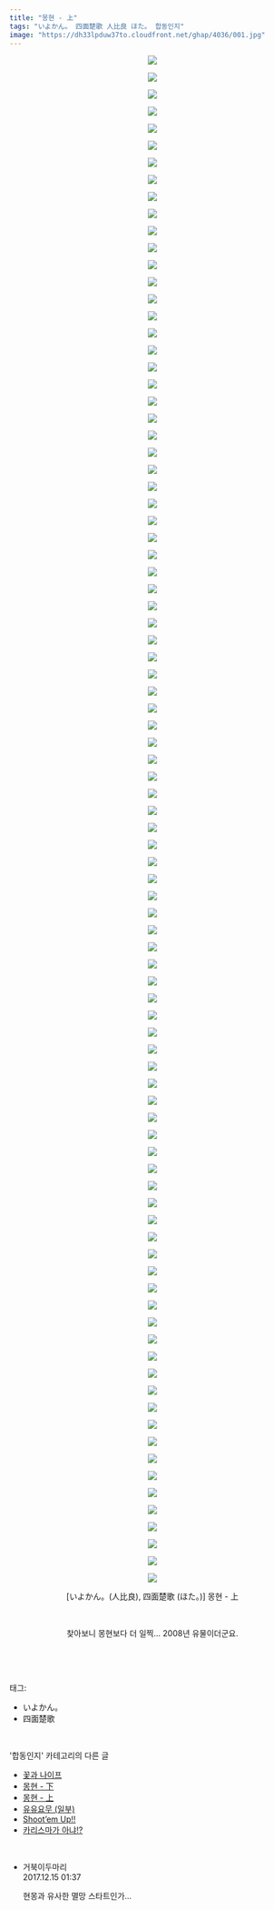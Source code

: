 ```yaml
---
title: "몽현 - 上"
tags: "いよかん。 四面楚歌 人比良 ほた。 합동인지"
image: "https://dh33lpduw37to.cloudfront.net/ghap/4036/001.jpg"
---
```

<div class="article">
<p style="text-align: center; clear: none; float: none;"><img src="{{ site.imgserver2 }}/ghap/4036/001.jpg"/></p>
<p style="text-align: center; clear: none; float: none;"><img src="{{ site.imgserver2 }}/ghap/4036/002.jpg"/></p>
<p style="text-align: center; clear: none; float: none;"><img src="{{ site.imgserver2 }}/ghap/4036/003.jpg"/></p>
<p style="text-align: center; clear: none; float: none;"><img src="{{ site.imgserver2 }}/ghap/4036/004.jpg"/></p>
<p style="text-align: center; clear: none; float: none;"><img src="{{ site.imgserver2 }}/ghap/4036/005.jpg"/></p>
<p style="text-align: center; clear: none; float: none;"><img src="{{ site.imgserver2 }}/ghap/4036/006.jpg"/></p>
<p style="text-align: center; clear: none; float: none;"><img src="{{ site.imgserver2 }}/ghap/4036/007.jpg"/></p>
<p style="text-align: center; clear: none; float: none;"><img src="{{ site.imgserver2 }}/ghap/4036/008.jpg"/></p>
<p style="text-align: center; clear: none; float: none;"><img src="{{ site.imgserver2 }}/ghap/4036/009.jpg"/></p>
<p style="text-align: center; clear: none; float: none;"><img src="{{ site.imgserver2 }}/ghap/4036/010.jpg"/></p>
<p style="text-align: center; clear: none; float: none;"><img src="{{ site.imgserver2 }}/ghap/4036/011.jpg"/></p>
<p style="text-align: center; clear: none; float: none;"><img src="{{ site.imgserver2 }}/ghap/4036/012.jpg"/></p>
<p style="text-align: center; clear: none; float: none;"><img src="{{ site.imgserver2 }}/ghap/4036/013.jpg"/></p>
<p style="text-align: center; clear: none; float: none;"><img src="{{ site.imgserver2 }}/ghap/4036/014.jpg"/></p>
<p style="text-align: center; clear: none; float: none;"><img src="{{ site.imgserver2 }}/ghap/4036/015.jpg"/></p>
<p style="text-align: center; clear: none; float: none;"><img src="{{ site.imgserver2 }}/ghap/4036/016.jpg"/></p>
<p style="text-align: center; clear: none; float: none;"><img src="{{ site.imgserver2 }}/ghap/4036/017.jpg"/></p>
<p style="text-align: center; clear: none; float: none;"><img src="{{ site.imgserver2 }}/ghap/4036/018.jpg"/></p>
<p style="text-align: center; clear: none; float: none;"><img src="{{ site.imgserver2 }}/ghap/4036/019.jpg"/></p>
<p style="text-align: center; clear: none; float: none;"><img src="{{ site.imgserver2 }}/ghap/4036/020.jpg"/></p>
<p style="text-align: center; clear: none; float: none;"><img src="{{ site.imgserver2 }}/ghap/4036/021.jpg"/></p>
<p style="text-align: center; clear: none; float: none;"><img src="{{ site.imgserver2 }}/ghap/4036/022.jpg"/></p>
<p style="text-align: center; clear: none; float: none;"><img src="{{ site.imgserver2 }}/ghap/4036/023.jpg"/></p>
<p style="text-align: center; clear: none; float: none;"><img src="{{ site.imgserver2 }}/ghap/4036/024.jpg"/></p>
<p style="text-align: center; clear: none; float: none;"><img src="{{ site.imgserver2 }}/ghap/4036/025.jpg"/></p>
<p style="text-align: center; clear: none; float: none;"><img src="{{ site.imgserver2 }}/ghap/4036/026.jpg"/></p>
<p style="text-align: center; clear: none; float: none;"><img src="{{ site.imgserver2 }}/ghap/4036/027.jpg"/></p>
<p style="text-align: center; clear: none; float: none;"><img src="{{ site.imgserver2 }}/ghap/4036/028.jpg"/></p>
<p style="text-align: center; clear: none; float: none;"><img src="{{ site.imgserver2 }}/ghap/4036/029.jpg"/></p>
<p style="text-align: center; clear: none; float: none;"><img src="{{ site.imgserver2 }}/ghap/4036/030.jpg"/></p>
<p style="text-align: center; clear: none; float: none;"><img src="{{ site.imgserver2 }}/ghap/4036/031.jpg"/></p>
<p style="text-align: center; clear: none; float: none;"><img src="{{ site.imgserver2 }}/ghap/4036/032.jpg"/></p>
<p style="text-align: center; clear: none; float: none;"><img src="{{ site.imgserver2 }}/ghap/4036/033.jpg"/></p>
<p style="text-align: center; clear: none; float: none;"><img src="{{ site.imgserver2 }}/ghap/4036/034.jpg"/></p>
<p style="text-align: center; clear: none; float: none;"><img src="{{ site.imgserver2 }}/ghap/4036/035.jpg"/></p>
<p style="text-align: center; clear: none; float: none;"><img src="{{ site.imgserver2 }}/ghap/4036/036.jpg"/></p>
<p style="text-align: center; clear: none; float: none;"><img src="{{ site.imgserver2 }}/ghap/4036/037.jpg"/></p>
<p style="text-align: center; clear: none; float: none;"><img src="{{ site.imgserver2 }}/ghap/4036/038.jpg"/></p>
<p style="text-align: center; clear: none; float: none;"><img src="{{ site.imgserver2 }}/ghap/4036/039.jpg"/></p>
<p style="text-align: center; clear: none; float: none;"><img src="{{ site.imgserver2 }}/ghap/4036/040.jpg"/></p>
<p style="text-align: center; clear: none; float: none;"><img src="{{ site.imgserver2 }}/ghap/4036/041.jpg"/></p>
<p style="text-align: center; clear: none; float: none;"><img src="{{ site.imgserver2 }}/ghap/4036/042.jpg"/></p>
<p style="text-align: center; clear: none; float: none;"><img src="{{ site.imgserver2 }}/ghap/4036/043.jpg"/></p>
<p style="text-align: center; clear: none; float: none;"><img src="{{ site.imgserver2 }}/ghap/4036/044.jpg"/></p>
<p style="text-align: center; clear: none; float: none;"><img src="{{ site.imgserver2 }}/ghap/4036/045.jpg"/></p>
<p style="text-align: center; clear: none; float: none;"><img src="{{ site.imgserver2 }}/ghap/4036/046.jpg"/></p>
<p style="text-align: center; clear: none; float: none;"><img src="{{ site.imgserver2 }}/ghap/4036/047.jpg"/></p>
<p style="text-align: center; clear: none; float: none;"><img src="{{ site.imgserver2 }}/ghap/4036/048.jpg"/></p>
<p style="text-align: center; clear: none; float: none;"><img src="{{ site.imgserver2 }}/ghap/4036/049.jpg"/></p>
<p style="text-align: center; clear: none; float: none;"><img src="{{ site.imgserver2 }}/ghap/4036/050.jpg"/></p>
<p style="text-align: center; clear: none; float: none;"><img src="{{ site.imgserver2 }}/ghap/4036/051.jpg"/></p>
<p style="text-align: center; clear: none; float: none;"><img src="{{ site.imgserver2 }}/ghap/4036/052.jpg"/></p>
<p style="text-align: center; clear: none; float: none;"><img src="{{ site.imgserver2 }}/ghap/4036/053.jpg"/></p>
<p style="text-align: center; clear: none; float: none;"><img src="{{ site.imgserver2 }}/ghap/4036/054.jpg"/></p>
<p style="text-align: center; clear: none; float: none;"><img src="{{ site.imgserver2 }}/ghap/4036/055.jpg"/></p>
<p style="text-align: center; clear: none; float: none;"><img src="{{ site.imgserver2 }}/ghap/4036/056.jpg"/></p>
<p style="text-align: center; clear: none; float: none;"><img src="{{ site.imgserver2 }}/ghap/4036/057.jpg"/></p>
<p style="text-align: center; clear: none; float: none;"><img src="{{ site.imgserver2 }}/ghap/4036/058.jpg"/></p>
<p style="text-align: center; clear: none; float: none;"><img src="{{ site.imgserver2 }}/ghap/4036/059.jpg"/></p>
<p style="text-align: center; clear: none; float: none;"><img src="{{ site.imgserver2 }}/ghap/4036/060.jpg"/></p>
<p style="text-align: center; clear: none; float: none;"><img src="{{ site.imgserver2 }}/ghap/4036/061.jpg"/></p>
<p style="text-align: center; clear: none; float: none;"><img src="{{ site.imgserver2 }}/ghap/4036/062.jpg"/></p>
<p style="text-align: center; clear: none; float: none;"><img src="{{ site.imgserver2 }}/ghap/4036/063.jpg"/></p>
<p style="text-align: center; clear: none; float: none;"><img src="{{ site.imgserver2 }}/ghap/4036/064.jpg"/></p>
<p style="text-align: center; clear: none; float: none;"><img src="{{ site.imgserver2 }}/ghap/4036/065.jpg"/></p>
<p style="text-align: center; clear: none; float: none;"><img src="{{ site.imgserver2 }}/ghap/4036/066.jpg"/></p>
<p style="text-align: center; clear: none; float: none;"><img src="{{ site.imgserver2 }}/ghap/4036/067.jpg"/></p>
<p style="text-align: center; clear: none; float: none;"><img src="{{ site.imgserver2 }}/ghap/4036/068.jpg"/></p>
<p style="text-align: center; clear: none; float: none;"><img src="{{ site.imgserver2 }}/ghap/4036/069.jpg"/></p>
<p style="text-align: center; clear: none; float: none;"><img src="{{ site.imgserver2 }}/ghap/4036/070.jpg"/></p>
<p style="text-align: center; clear: none; float: none;"><img src="{{ site.imgserver2 }}/ghap/4036/071.jpg"/></p>
<p style="text-align: center; clear: none; float: none;"><img src="{{ site.imgserver2 }}/ghap/4036/072.jpg"/></p>
<p style="text-align: center; clear: none; float: none;"><img src="{{ site.imgserver2 }}/ghap/4036/073.jpg"/></p>
<p style="text-align: center; clear: none; float: none;"><img src="{{ site.imgserver2 }}/ghap/4036/074.jpg"/></p>
<p style="text-align: center; clear: none; float: none;"><img src="{{ site.imgserver2 }}/ghap/4036/075.jpg"/></p>
<p style="text-align: center; clear: none; float: none;"><img src="{{ site.imgserver2 }}/ghap/4036/076.jpg"/></p>
<p style="text-align: center; clear: none; float: none;"><img src="{{ site.imgserver2 }}/ghap/4036/077.jpg"/></p>
<p style="text-align: center; clear: none; float: none;"><img src="{{ site.imgserver2 }}/ghap/4036/078.jpg"/></p>
<p style="text-align: center; clear: none; float: none;"><img src="{{ site.imgserver2 }}/ghap/4036/079.jpg"/></p>
<p style="text-align: center; clear: none; float: none;"><img src="{{ site.imgserver2 }}/ghap/4036/080.jpg"/></p>
<p style="text-align: center; clear: none; float: none;"><img src="{{ site.imgserver2 }}/ghap/4036/081.jpg"/></p>
<p style="text-align: center; clear: none; float: none;"><img src="{{ site.imgserver2 }}/ghap/4036/082.jpg"/></p>
<p style="text-align: center; clear: none; float: none;"><img src="{{ site.imgserver2 }}/ghap/4036/083.jpg"/></p>
<p style="text-align: center; clear: none; float: none;"><img src="{{ site.imgserver2 }}/ghap/4036/084.jpg"/></p>
<p style="text-align: center; clear: none; float: none;"><img src="{{ site.imgserver2 }}/ghap/4036/085.jpg"/></p>
<p style="text-align: center; clear: none; float: none;"><img src="{{ site.imgserver2 }}/ghap/4036/086.jpg"/></p>
<p style="text-align: center; clear: none; float: none;"><img src="{{ site.imgserver2 }}/ghap/4036/087.jpg"/></p>
<p style="text-align: center; clear: none; float: none;"><img src="{{ site.imgserver2 }}/ghap/4036/088.jpg"/></p>
<p style="text-align: center; clear: none; float: none;"><img src="{{ site.imgserver2 }}/ghap/4036/089.jpg"/></p>
<p style="text-align: center; clear: none; float: none;"><img src="{{ site.imgserver2 }}/ghap/4036/090.jpg"/></p>
<p style="text-align: center; clear: none; float: none;">[いよかん。(人比良), 四面楚歌 (ほた。)] 몽현 - 上</p>
<p style="text-align: center; clear: none; float: none;"><br/></p>
<p style="text-align: center; clear: none; float: none;">찾아보니 몽현보다 더 일찍... 2008년 유물이더군요.</p>
<p><br/></p>
</div><br/>
<div class="tagTrail">
<p>태그: </p>
<ul>
<li>いよかん。</li>
<li>四面楚歌</li>
</ul>
</div><br/>
<div class="another">
<p>'합동인지' 카테고리의 다른 글</p>
<ul>
<li><a href="/ghap_4083">꽃과 나이프</a></li>
<li><a href="/ghap_4037">몽현 - 下</a></li>
<li><a href="/ghap_4036">몽현 - 上</a></li>
<li><a href="/ghap_3893">유유요무 (일부)</a></li>
<li><a href="/ghap_3854">Shoot’em Up!!</a></li>
<li><a href="/ghap_3834">카리스마가 아냐!?</a></li>
</ul>
</div><br/>
<div class="cb_module cb_fluid">
<div class="cb_wrt cb_profile">
<div class="comment">
<ul>
<li class="cb_thumb_off" id="comment15152417">
<div class="cb_comment_area">
<div class="cb_info_area">
<div class="cb_section">
<span class="cb_nick_name">거북이두마리</span>
</div>
<div class="cb_section">
<span class="cb_date">2017.12.15 01:37 </span>
</div>
</div>
<div class="cb_dsc_comment">
<p class="cb_dsc">
											현몽과 유사한 멸망 스타트인가...
										</p>
</div>
</div></li>
</ul>
</div>
</div><!-- commentList close -->
</div><br/>

